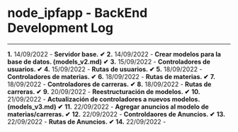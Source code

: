 # node_ipfapp - BackEnd Development Log
---
**1.** 14/09/2022 - **Servidor base. ✔**
**2.** 14/09/2022 - **Crear modelos para la base de datos. (models_v2.md) ✔**
**3.** 15/09/2022 - **Controladores de usuarios. ✔**
**4.** 15/09/2022 - **Rutas de usuarios. ✔**
**5.** 18/09/2022 - **Controladores de materias. ✔**
**6.** 18/09/2022 - **Rutas de materias. ✔**
**7.** 18/09/2022 - **Controladores de carreras. ✔**
**8.** 18/09/2022 - **Rutas de carreras. ✔**
**9.** 20/09/2022 - **Reestructuración de modelos. ✔**
**10.** 21/09/2022 - **Actualización de controladores a nuevos modelos. (models_v3.md) ✔**
**11.** 22/09/2022 - **Agregar anuncios al modelo de materias/carreras. ✔**
**12.** 22/09/2022 - **Controldaores de Anuncios. ✔**
**13.** 22/09/2022 - **Rutas de Anuncios. ✔**
**14.** 22/09/2022 - 
